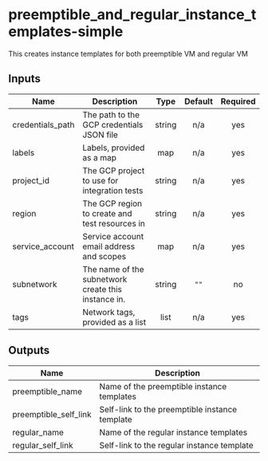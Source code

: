 # preemptible_and_regular_instance_templates-simple

This creates instance templates for both preemptible VM and regular VM

[^]: (autogen_docs_start)

## Inputs

| Name | Description | Type | Default | Required |
|------|-------------|:----:|:-----:|:-----:|
| credentials\_path | The path to the GCP credentials JSON file | string | n/a | yes |
| labels | Labels, provided as a map | map | n/a | yes |
| project\_id | The GCP project to use for integration tests | string | n/a | yes |
| region | The GCP region to create and test resources in | string | n/a | yes |
| service\_account | Service account email address and scopes | map | n/a | yes |
| subnetwork | The name of the subnetwork create this instance in. | string | `""` | no |
| tags | Network tags, provided as a list | list | n/a | yes |

## Outputs

| Name | Description |
|------|-------------|
| preemptible\_name | Name of the preemptible instance templates |
| preemptible\_self\_link | Self-link to the preemptible instance template |
| regular\_name | Name of the regular instance templates |
| regular\_self\_link | Self-link to the regular instance template |

[^]: (autogen_docs_end)